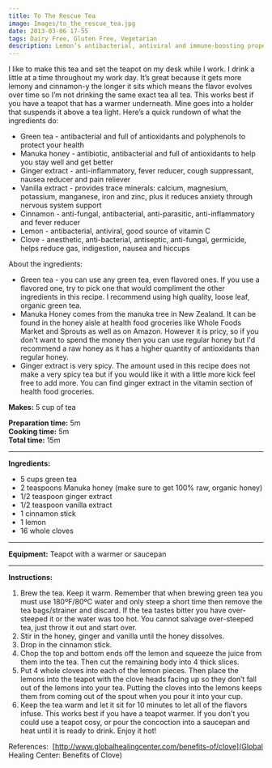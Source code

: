 ```yaml
---
title: To The Rescue Tea
image: Images/to_the_rescue_tea.jpg
date: 2013-03-06 17-55
tags: Dairy Free, Gluten Free, Vegetarian
description: Lemon’s antibacterial, antiviral and immune-boosting properties combined with green tea’s antioxidants, ginger’s nausea eliminating ability and cinnamon’s fever reducing powers make a tea that is designed to fight sickness and make you feel better, even if you aren’t sick.
---
```

I like to make this tea and set the teapot on my desk while I work. I drink a little at a time throughout my work day. It’s great because it gets more lemony and cinnamon-y the longer it sits which means the flavor evolves over time so I’m not drinking the same exact tea all tea. This works best if you have a teapot that has a warmer underneath. Mine goes into a holder that suspends it above a tea light. Here’s a quick rundown of what the ingredients do:
- Green tea -  antibacterial and full of antioxidants and polyphenols to protect your health
- Manuka honey - antibiotic, antibacterial and full of antioxidants to help you stay well and get better
- Ginger extract - anti-inflammatory, fever reducer, cough suppressant, nausea reducer and pain reliever
- Vanilla extract - provides trace minerals: calcium, magnesium, potassium, manganese, iron and zinc, plus it reduces anxiety through nervous system support
- Cinnamon - anti-fungal, antibacterial, anti-parasitic, anti-inflammatory and fever reducer
- Lemon - antibacterial, antiviral, good source of vitamin C 
- Clove - anesthetic, anti-bacterial, antiseptic, anti-fungal, germicide, helps reduce gas, indigestion, nausea and hiccups

About the ingredients:
- Green tea - you can use any green tea, even flavored ones. If you use a flavored one, try to pick one that would compliment the other ingredients in this recipe. I recommend using high quality, loose leaf, organic green tea. 
- Manuka Honey comes from the manuka tree in New Zealand. It can be found in the honey aisle at health food groceries like Whole Foods Market and Sprouts as well as on Amazon. However it is pricy, so if you don't want to spend the money then you can use regular honey but I'd recommend a raw honey as it has a higher quantity of antioxidants than regular honey. 
- Ginger extract is very spicy. The amount used in this recipe does not make a very spicy tea but if you would like it with a little more kick feel free to add more. You can find ginger extract in the vitamin section of health food groceries. 

**Makes:** 5 cup of tea

**Preparation time:** 5m  
**Cooking time:** 5m  
**Total time:** 15m

---

**Ingredients:**

- 5 cups green tea
- 2 teaspoons Manuka honey (make sure to get 100% raw, organic honey)
- 1/2 teaspoon ginger extract
- 1/2 teaspoon vanilla extract
- 1 cinnamon stick
- 1 lemon
- 16 whole cloves


---

**Equipment:** Teapot with a warmer or saucepan 

---

**Instructions:**

1. Brew the tea. Keep it warm. Remember that when brewing green tea you must use 180ºF/80ºC water and only steep a short time then remove the tea bags/strainer and discard. If the tea tastes bitter you have over-steeped it or the water was too hot. You cannot salvage over-steeped tea, just throw it out and start over.
1. Stir in the honey, ginger and vanilla until the honey dissolves. 
1. Drop in the cinnamon stick.
1. Chop the top and bottom ends off the lemon and squeeze the juice from them into the tea. Then cut the remaining body into 4 thick slices. 
1. Put 4 whole cloves into each of the lemon pieces. Then place the lemons into the teapot with the clove heads facing up so they don’t fall out of the lemons into your tea. Putting the cloves into the lemons keeps them from coming out of the spout when you pour it into your cup.
1. Keep the tea warm and let it sit for 10 minutes to let all of the flavors infuse. This works best if you have a teapot warmer. If you don’t you could use a teapot cosy, or pour the concoction into a saucepan and heat until it is ready to drink. Enjoy it hot! 


References:  [http://www.globalhealingcenter.com/benefits-of/clove](Global Healing Center: Benefits of Clove)
